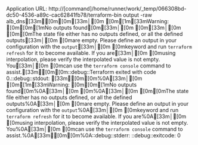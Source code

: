 Application URL: http://[command]/home/runner/work/_temp/066308bd-dc50-4536-a89c-cac62841fb78/terraform-bin output -raw alb_dns[33m╷[0m[0m[33m│[0m [0m[1m[33mWarning: [0m[0m[1mNo outputs found[0m[33m│[0m [0m[33m│[0m [0m[0mThe state file either has no outputs defined, or all the defined outputs[33m│[0m [0mare empty. Please define an output in your configuration with the `output`[33m│[0m [0mkeyword and run `terraform refresh` for it to become available. If you are[33m│[0m [0musing interpolation, please verify the interpolated value is not empty. You[33m│[0m [0mcan use the `terraform console` command to assist.[33m╵[0m[0m::debug::Terraform exited with code 0.::debug::stdout: [33m╷[0m[0m%0A[33m│[0m [0m[1m[33mWarning: [0m[0m[1mNo outputs found[0m%0A[33m│[0m [0m%0A[33m│[0m [0m[0mThe state file either has no outputs defined, or all the defined outputs%0A[33m│[0m [0mare empty. Please define an output in your configuration with the `output`%0A[33m│[0m [0mkeyword and run `terraform refresh` for it to become available. If you are%0A[33m│[0m [0musing interpolation, please verify the interpolated value is not empty. You%0A[33m│[0m [0mcan use the `terraform console` command to assist.%0A[33m╵[0m[0m%0A::debug::stderr: ::debug::exitcode: 0